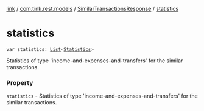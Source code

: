 [link](../../index.md) / [com.tink.rest.models](../index.md) / [SimilarTransactionsResponse](index.md) / [statistics](./statistics.md)

# statistics

`var statistics: `[`List`](https://kotlinlang.org/api/latest/jvm/stdlib/kotlin.collections/-list/index.html)`<`[`Statistics`](../-statistics/index.md)`>`

Statistics of type &#39;income-and-expenses-and-transfers&#39; for the similar transactions.

### Property

`statistics` - Statistics of type &#39;income-and-expenses-and-transfers&#39; for the similar transactions.
